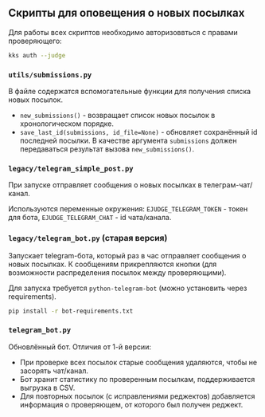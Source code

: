 ## Скрипты для оповещения о новых посылках

Для работы всех скриптов необходимо авторизоввться с правами проверяющего:

```bash
kks auth --judge
```

### `utils/submissions.py`

В файле содержатся вспомогательные функции для получения списка новых посылок.

- `new_submissions()` - возвращает список новых посылок в хронологическом порядке.
- `save_last_id(submissions, id_file=None)` - обновляет сохранённый id последней посылки. В качестве аргумента `submissions` должен передаваться результат вызова `new_submissions()`.

### `legacy/telegram_simple_post.py`

При запуске отправляет сообщения о новых посылках в телеграм-чат/канал.

Используются переменные окружения: `EJUDGE_TELEGRAM_TOKEN` - токен для бота, `EJUDGE_TELEGRAM_CHAT` - id чата/канала.

### `legacy/telegram_bot.py` (старая версия)

Запускает telegram-бота, который раз в час отправляет сообщения о новых посылках. К сообщениям прикрепляются кнопки (для возможности распределения посылок между проверяющими).

Для запуска требуется `python-telegram-bot` (можно установить через requirements).

```bash
pip install -r bot-requirements.txt
```

### `telegram_bot.py`

Обновлённый бот. Отличия от 1-й версии:
- При проверке всех посылок старые сообщения удаляются, чтобы не засорять чат/канал.
- Бот хранит статистику по проверенным посылкам, поддерживается выгрузка в CSV.
- Для повторных посылок (с исправлениями реджектов) добавляется информация о проверяющем, от которого был получен реджект.
